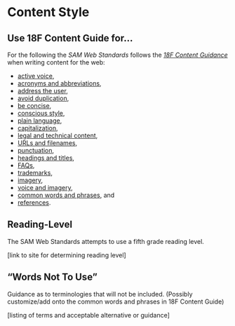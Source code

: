 # Content Style
## Use 18F Content Guide for...
For the following the *SAM Web Standards* follows the [*18F Content Guidance*](https://pages.18f.gov/content-guide/) when writing content for the web:
* [active voice](https://pages.18f.gov/content-guide/active-voice/),
* [acronyms and abbreviations](https://pages.18f.gov/content-guide/acronyms-and-abbreviations/),
* [address the user](https://pages.18f.gov/content-guide/address-the-user/),
* [avoid duplication](https://pages.18f.gov/content-guide/avoid-duplication/),
* [be concise](https://pages.18f.gov/content-guide/be-concise//),
* [conscious style](https://pages.18f.gov/content-guide/conscious-style/),
* [plain language](https://pages.18f.gov/content-guide/plain-language/),
* [capitalization](https://pages.18f.gov/content-guide/capitalization/),
* [legal and technical content](https://pages.18f.gov/content-guide/legal-and-technical-content/),
* [URLs and filenames](https://pages.18f.gov/content-guide/urls-and-filenames/),
* [punctuation](https://pages.18f.gov/content-guide/punctuation/),
* [headings and titles](https://pages.18f.gov/content-guide/optimize-headings-and-titles/),
* [FAQs](https://pages.18f.gov/content-guide/faqs/),
* [trademarks](https://pages.18f.gov/content-guide/trademarks-and-brands/),
* [imagery](https://pages.18f.gov/content-guide/images/),
* [voice and imagery](https://pages.18f.gov/content-guide/voice-and-tone/),
* [common words and phrases](https://pages.18f.gov/content-guide/specific-words-and-phrases/), and
* [references](https://pages.18f.gov/content-guide/references/).

## Reading-Level
The SAM Web Standards attempts to use a fifth grade reading level. 

[link to site for determining reading level]

## “Words Not To Use”
Guidance as to terminologies that will not be included. (Possibly customize/add onto the common words and phrases in 18F Content Guide)

[listing of terms and acceptable alternative or guidance]